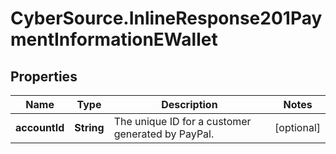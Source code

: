 # CyberSource.InlineResponse201PaymentInformationEWallet

## Properties
Name | Type | Description | Notes
------------ | ------------- | ------------- | -------------
**accountId** | **String** | The unique ID for a customer generated by PayPal. | [optional] 


